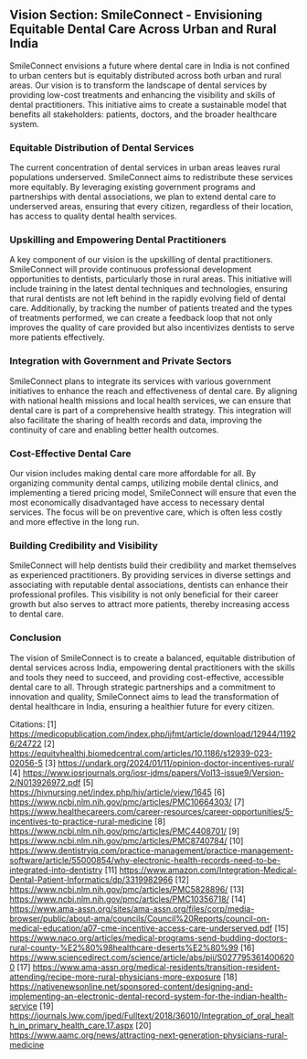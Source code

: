 ## Vision Section: SmileConnect - Envisioning Equitable Dental Care Across Urban and Rural India

SmileConnect envisions a future where dental care in India is not confined to urban centers but is equitably distributed across both urban and rural areas. Our vision is to transform the landscape of dental services by providing low-cost treatments and enhancing the visibility and skills of dental practitioners. This initiative aims to create a sustainable model that benefits all stakeholders: patients, doctors, and the broader healthcare system.

### Equitable Distribution of Dental Services

The current concentration of dental services in urban areas leaves rural populations underserved. SmileConnect aims to redistribute these services more equitably. By leveraging existing government programs and partnerships with dental associations, we plan to extend dental care to underserved areas, ensuring that every citizen, regardless of their location, has access to quality dental health services.

### Upskilling and Empowering Dental Practitioners

A key component of our vision is the upskilling of dental practitioners. SmileConnect will provide continuous professional development opportunities to dentists, particularly those in rural areas. This initiative will include training in the latest dental techniques and technologies, ensuring that rural dentists are not left behind in the rapidly evolving field of dental care. Additionally, by tracking the number of patients treated and the types of treatments performed, we can create a feedback loop that not only improves the quality of care provided but also incentivizes dentists to serve more patients effectively.

### Integration with Government and Private Sectors

SmileConnect plans to integrate its services with various government initiatives to enhance the reach and effectiveness of dental care. By aligning with national health missions and local health services, we can ensure that dental care is part of a comprehensive health strategy. This integration will also facilitate the sharing of health records and data, improving the continuity of care and enabling better health outcomes.

### Cost-Effective Dental Care

Our vision includes making dental care more affordable for all. By organizing community dental camps, utilizing mobile dental clinics, and implementing a tiered pricing model, SmileConnect will ensure that even the most economically disadvantaged have access to necessary dental services. The focus will be on preventive care, which is often less costly and more effective in the long run.

### Building Credibility and Visibility

SmileConnect will help dentists build their credibility and market themselves as experienced practitioners. By providing services in diverse settings and associating with reputable dental associations, dentists can enhance their professional profiles. This visibility is not only beneficial for their career growth but also serves to attract more patients, thereby increasing access to dental care.

### Conclusion

The vision of SmileConnect is to create a balanced, equitable distribution of dental services across India, empowering dental practitioners with the skills and tools they need to succeed, and providing cost-effective, accessible dental care to all. Through strategic partnerships and a commitment to innovation and quality, SmileConnect aims to lead the transformation of dental healthcare in India, ensuring a healthier future for every citizen.

Citations:
[1] https://medicopublication.com/index.php/ijfmt/article/download/12944/11926/24722
[2] https://equityhealthj.biomedcentral.com/articles/10.1186/s12939-023-02056-5
[3] https://undark.org/2024/01/11/opinion-doctor-incentives-rural/
[4] https://www.iosrjournals.org/iosr-jdms/papers/Vol13-issue9/Version-2/N013926972.pdf
[5] https://hivnursing.net/index.php/hiv/article/view/1645
[6] https://www.ncbi.nlm.nih.gov/pmc/articles/PMC10664303/
[7] https://www.healthecareers.com/career-resources/career-opportunities/5-incentives-to-practice-rural-medicine
[8] https://www.ncbi.nlm.nih.gov/pmc/articles/PMC4408701/
[9] https://www.ncbi.nlm.nih.gov/pmc/articles/PMC8740784/
[10] https://www.dentistryiq.com/practice-management/practice-management-software/article/55000854/why-electronic-health-records-need-to-be-integrated-into-dentistry
[11] https://www.amazon.com/Integration-Medical-Dental-Patient-Informatics/dp/3319982966
[12] https://www.ncbi.nlm.nih.gov/pmc/articles/PMC5828896/
[13] https://www.ncbi.nlm.nih.gov/pmc/articles/PMC10356718/
[14] https://www.ama-assn.org/sites/ama-assn.org/files/corp/media-browser/public/about-ama/councils/Council%20Reports/council-on-medical-education/a07-cme-incentive-access-care-underserved.pdf
[15] https://www.naco.org/articles/medical-programs-send-budding-doctors-rural-county-%E2%80%98healthcare-deserts%E2%80%99
[16] https://www.sciencedirect.com/science/article/abs/pii/S0277953614006200
[17] https://www.ama-assn.org/medical-residents/transition-resident-attending/recipe-more-rural-physicians-more-exposure
[18] https://nativenewsonline.net/sponsored-content/designing-and-implementing-an-electronic-dental-record-system-for-the-indian-health-service
[19] https://journals.lww.com/jped/Fulltext/2018/36010/Integration_of_oral_health_in_primary_health_care.17.aspx
[20] https://www.aamc.org/news/attracting-next-generation-physicians-rural-medicine